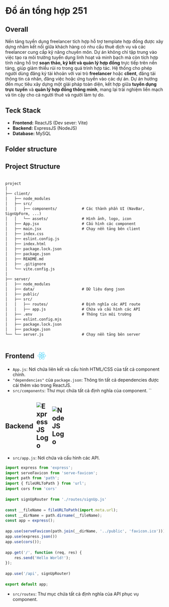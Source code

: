# Đồ án tổng hợp 251

## Overall
Nền tảng tuyển dụng freelancer tích hợp hỗ trợ template hợp đồng được xây dựng nhằm kết nối giữa khách hàng có nhu cầu thuê dịch vụ và các freelancer cung cấp kỹ năng chuyên môn. Dự án không chỉ tập trung vào việc tạo ra môi trường tuyển dụng linh hoạt và minh bạch mà còn tích hợp tính năng hỗ trợ **soạn thảo, ký kết và quản lý hợp đồng** trực tiếp trên nền tảng, giúp giảm thiểu rủi ro trong quá trình hợp tác. Hệ thống cho phép người dùng đăng ký tài khoản với vai trò **freelancer** hoặc **client**, đăng tải thông tin cá nhân, đăng việc hoặc ứng tuyển vào các dự án. Dự án hướng đến mục tiêu xây dựng một giải pháp toàn diện, kết hợp giữa **tuyển dụng trực tuyến** và **quản lý hợp đồng thông minh**, mang lại trải nghiệm liền mạch và tin cậy cho cả người thuê và người làm tự do.


## Teck Stack
- **Frontend:** ReactJS (Dev sever: Vite)
- **Backend:** ExpressJS (NodeJS)
- **Database:** MySQL

## Folder structure
<section id="project-structure">
  <h2>Project Structure</h2>
  <pre><code>
project
│
├── client/                     
│   ├── node_modules
│   ├── src/
│   │   ├── components/           # Các thành phần UI (NavBar, SignUpForm, ...)
│   │   └── assets/               # Hình ảnh, logo, icon
│   ├── App.jsx                   # Cấu hình các component
│   ├── main.jsx                  # Chạy nền tảng bên client
│   ├── index.css
│   ├── eslint.config.js
│   ├── index.html
│   ├── package.lock.json
│   ├── package.json
│   ├── README.md
│   ├── .gitignore
│   └── vite.config.js
│
├── server/       
│   ├── node_modules
│   ├── data/                     # Dữ liệu dạng json 
│   ├── public/                   
│   ├── src/
│   │   ├── routes/               # Định nghĩa các API route
│   │   ├── app.js                # Chứa và cấu hình các API
│   ├── .env                      # Thông tin môi trường
│   ├── eslint.config.mjs
│   ├── package.lock.json
│   ├── package.json              
└── └── server.js                 # Chạy nền tảng bên server
  </code></pre>
</section>

<h2 style="display: flex; align-items: center;">
  Frontend
  <img src="https://raw.githubusercontent.com/github/explore/main/topics/react/react.png" 
       alt="React Logo" 
       width="32" 
       style="margin-left: 8px">
</h2>

- `App.js`: Nơi chứa liên kết và cấu hình HTML/CSS của tất cả component chính.  
- `"dependencies"` của `package.json`: Thông tin tất cả dependencies được cài thêm vào trong ReactJS.  
- `src/components`: Thư mục chứa tất cả định nghĩa của component.
``
<h2 style="display: flex; align-items: center; gap: 10px;">
  <span>Backend</span>
  <img src="https://cdn.simpleicons.org/express/000000?size=40" 
       alt="ExpressJS Logo" 
       width="40" 
       style="display: inline-block;">
  <img src="https://cdn.simpleicons.org/nodedotjs/339933?size=40" 
       alt="NodeJS Logo" 
       width="40" 
       style="display: inline-block;">
</h2>

- `src/app.js`: Nơi chứa và cấu hình các API.
```javascript
import express from 'express';
import serveFavicon from 'serve-favicon';
import path from 'path';
import { fileURLToPath } from 'url';
import cors from 'cors'

import signUpRouter from './routes/signUp.js'                          //<- Import API từ routes

const __fileName = fileURLToPath(import.meta.url);
const __dirName = path.dirname(__fileName);
const app = express(); 

app.use(serveFavicon(path.join(__dirName, '../public', 'favicon.ico')));
app.use(express.json())
app.use(cors());

app.get('/', function (req, res) {
    res.send('Hello World!');
});

app.use('/api', signUpRouter)                                           //<- Thêm các biến import API từ đây.

export default app;
```
- `src/routes`: Thư mục chứa tất cả định nghĩa của API phục vụ component.
